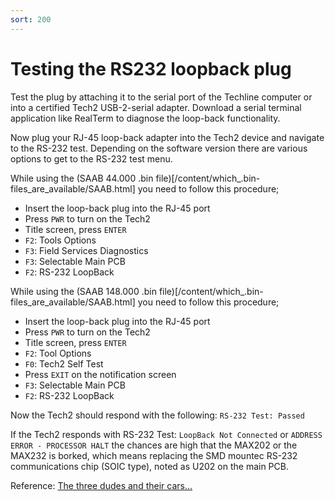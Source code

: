 ```yaml
---
sort: 200
---
```


# Testing the RS232 loopback plug

Test the plug by attaching it to the serial port of the Techline computer or into a certified Tech2 USB-2-serial adapter. Download a serial terminal application like RealTerm to diagnose the loop-back functionality.

Now plug your RJ-45 loop-back adapter into the Tech2 device and navigate to the RS-232 test. Depending on the software version there are various options to get to the RS-232 test menu.

While using the (SAAB 44.000 .bin file)[/content/which_.bin-files_are_available/SAAB.html] you need to follow this procedure;

- Insert the loop-back plug into the RJ-45 port
- Press `PWR` to turn on the Tech2
- Title screen, press `ENTER`
- `F2`: Tools Options
- `F3`: Field Services Diagnostics
- `F3`: Selectable Main PCB
- `F2`: RS-232 LoopBack

While using the (SAAB 148.000 .bin file)[/content/which_.bin-files_are_available/SAAB.html] you need to follow this procedure;

- Insert the loop-back plug into the RJ-45 port
- Press `PWR` to turn on the Tech2
- Title screen, press `ENTER`
- `F2`: Tool Options
- `F0`: Tech2 Self Test
- Press `EXIT` on the notification screen
- `F3`: Selectable Main PCB
- `F2`: RS-232 LoopBack

Now the Tech2 should respond with the following: `RS-232 Test: Passed`

If the Tech2 responds with RS-232 Test: `LoopBack Not Connected` or `ADDRESS ERROR - PROCESSOR HALT` the chances are high that the MAX202 or the MAX232 is borked, which means replacing the SMD mountec RS-232 communications chip (SOIC type), noted as U202 on the main PCB.

Reference: [The three dudes and their cars…](https://dudes.berrydejager.com/tech2-rs-232-loopback-not-connected)
